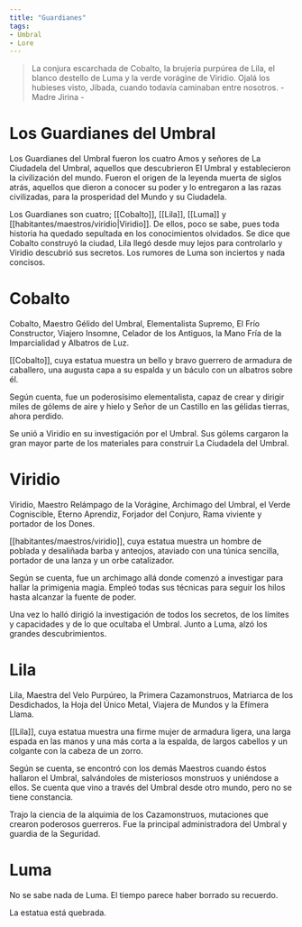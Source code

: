 ```yaml
---
title: "Guardianes"
tags:
- Umbral
- Lore
---
```


> La conjura escarchada de Cobalto, la brujería purpúrea de Lila, el blanco destello de Luma y la verde vorágine de Viridio. Ojalá los hubieses visto, Jibada, cuando todavía caminaban entre nosotros. - Madre Jirina -

Los Guardianes del Umbral
=========================

Los Guardianes del Umbral fueron los cuatro Amos y señores de La Ciudadela del Umbral, aquellos que descubrieron El Umbral y establecieron la civilización del mundo. Fueron el origen de la leyenda muerta de siglos atrás, aquellos que dieron a conocer su poder y lo entregaron a las razas civilizadas, para la prosperidad del Mundo y su Ciudadela.

Los Guardianes son cuatro; [[Cobalto]], [[Lila]], [[Luma]] y [[habitantes/maestros/viridio|Viridio]]. De ellos, poco se sabe, pues toda historia ha quedado sepultada en los conocimientos olvidados. Se dice que Cobalto construyó la ciudad, Lila llegó desde muy lejos para controlarlo y Viridio descubrió sus secretos. Los rumores de Luma son inciertos y nada concisos.

Cobalto
=======

Cobalto, Maestro Gélido del Umbral, Elementalista Supremo, El Frío Constructor, Viajero Insomne, Celador de los Antiguos, la Mano Fría de la Imparcialidad y Albatros de Luz.

[[Cobalto]], cuya estatua muestra un bello y bravo guerrero de armadura de caballero, una augusta capa a su espalda y un báculo con un albatros sobre él.

Según cuenta, fue un poderosísimo elementalista, capaz de crear y dirigir miles de gólems de aire y hielo y Señor de un Castillo en las gélidas tierras, ahora perdido.

Se unió a Viridio en su investigación por el Umbral. Sus gólems cargaron la gran mayor parte de los materiales para construir La Ciudadela del Umbral.

Viridio
=======

Viridio, Maestro Relámpago de la Vorágine, Archimago del Umbral, el Verde Cogniscible, Eterno Aprendiz, Forjador del Conjuro, Rama viviente y portador de los Dones.

[[habitantes/maestros/viridio]], cuya estatua muestra un hombre de poblada y desaliñada barba y anteojos, ataviado con una túnica sencilla, portador de una lanza y un orbe catalizador.

Según se cuenta, fue un archimago allá donde comenzó a investigar para hallar la primigenia magia. Empleó todas sus técnicas para seguir los hilos hasta alcanzar la fuente de poder.

Una vez lo halló dirigió la investigación de todos los secretos, de los límites y capacidades y de lo que ocultaba el Umbral. Junto a Luma, alzó los grandes descubrimientos.

Lila
====

Lila, Maestra del Velo Purpúreo, la Primera Cazamonstruos, Matriarca de los Desdichados, la Hoja del Único Metal, Viajera de Mundos y la Efímera Llama.

[[Lila]], cuya estatua muestra una firme mujer de armadura ligera, una larga espada en las manos y una más corta a la espalda, de largos cabellos y un colgante con la cabeza de un zorro.

Según se cuenta, se encontró con los demás Maestros cuando éstos hallaron el Umbral, salvándoles de misteriosos monstruos y uniéndose a ellos. Se cuenta que vino a través del Umbral desde otro mundo, pero no se tiene constancia.

Trajo la ciencia de la alquimia de los Cazamonstruos, mutaciones que crearon poderosos guerreros. Fue la principal administradora del Umbral y guardia de la Seguridad.

Luma
====

No se sabe nada de Luma. El tiempo parece haber borrado su recuerdo.

La estatua está quebrada.